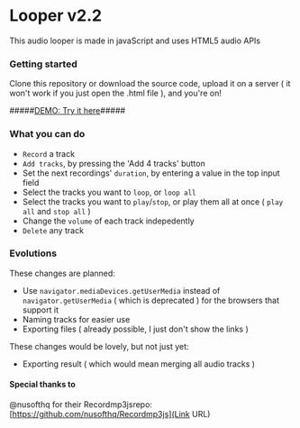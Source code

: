 # Looper v2.2 #

This audio looper is made in javaScript and uses HTML5 audio APIs

### Getting started ###
Clone this repository or download the source code, upload it on a server ( it won't work if you just open the .html file ), and you're on!

#####[DEMO: Try it here](http://virginielgb.com/looper/)#####

### What you can do ###
* `Record` a track
* `Add tracks`, by pressing the 'Add 4 tracks' button
* Set the next recordings' `duration`, by entering a value in the top input field
* Select the tracks you want to `loop`, or `loop all`
* Select the tracks you want to `play`/`stop`, or play them all at once ( `play all` and `stop all` )
* Change the `volume` of each track indepedently
* `Delete` any track

### Evolutions ###
These changes are planned:

* Use `navigator.mediaDevices.getUserMedia` instead of `navigator.getUserMedia` ( which is deprecated ) for the browsers that support it
* Naming tracks for easier use
* Exporting files ( already possible, I just don't show the links )

These changes would be lovely, but not just yet:

* Exporting result ( which would mean merging all audio tracks )


#### Special thanks to ####
@nusofthq for their Recordmp3jsrepo: [https://github.com/nusofthq/Recordmp3js](Link URL)